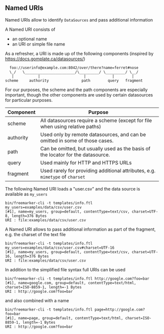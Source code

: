 ## Named URIs

Named URIs allow to identify `DataSources` and pass additional information 

A Named URI consists of

* an optional name
* an URI or simple file name

As a refresher, a URI is made up of the following components (inspired by https://docs.gomplate.ca/datasources/)

```
  foo://userinfo@example.com:8042/over/there?name=ferret#nose
  \_/   \_______________________/\_________/ \_________/ \__/
   |           |                    |            |        |
scheme     authority               path        query   fragment
```

For our purposes, the scheme and the path components are especially important, though the other components are used by certain datasources for particular purposes.

| Component | Purpose                                                                                                   |
|-----------|-----------------------------------------------------------------------------------------------------------|
| scheme	| All datasources require a scheme (except for file when using relative paths)                              |
| authority	| Used only by remote datasources, and can be omitted in some of those cases.                               |
| path	    | Can be omitted, but usually used as the basis of the locator for the datasource.                          |
| query	    | Used mainly for HTTP and HTTPS URLs                                                                       |
| fragment	| Used rarely for providing additional attributes, e.g. `mimetype` of `charset`                             |

The following Named URI loads a "user.csv" and the data source is available as `my_users` 

```
bin/freemarker-cli -t templates/info.ftl my_users=examples/data/csv/user.csv
[#1], name=my_users, group=default, contentType=text/csv, charset=UTF-8, length=376 Bytes
URI : file:examples/data/csv/user.csv
```

A Named URI allows to pass additional information as part of the fragment, e.g. the charset of the text file 

```
bin/freemarker-cli -t templates/info.ftl my_users=examples/data/csv/user.csv#charset=UTF-16
[#1], name=my_users, group=default, contentType=text/csv, charset=UTF-16, length=376 Bytes
URI : file:examples/data/csv/user.csv
```

In addition to the simplified file syntax full URIs can be used

```
bin/freemarker-cli -t templates/info.ftl http://google.com?foo=bar
[#1], name=google.com, group=default, contentType=text/html, charset=ISO-8859-1, length=-1 Bytes
URI : http://google.com?foo=bar
```

and also combined with a name

```
bin/freemarker-cli -t templates/info.ftl page=http://google.com?foo=bar
[#1], name=page, group=default, contentType=text/html, charset=ISO-8859-1, length=-1 Bytes
URI : http://google.com?foo=bar
```
